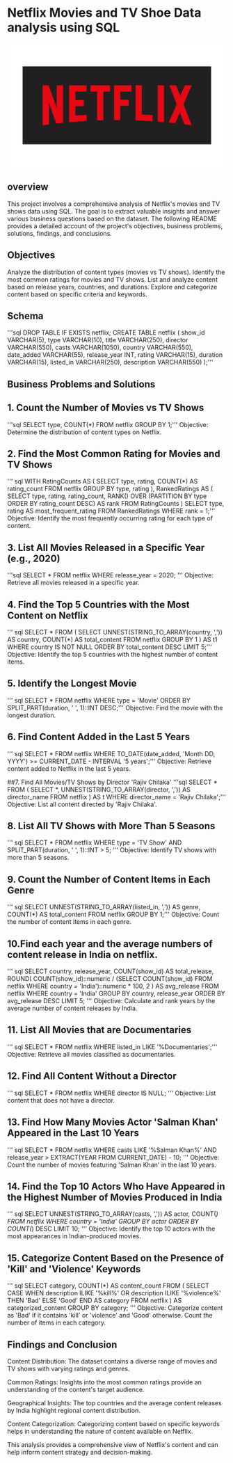 # Netflix Movies and TV Shoe Data analysis using SQL
![Netflix Logo](https://github.com/aniketdabhade06/Netflix_project_sql_1/blob/main/netflix_logo.png)

## overview
This project involves a comprehensive analysis of Netflix's movies and TV shows data using SQL. The goal is to extract valuable insights and answer various business questions based on the dataset. The following README provides a detailed account of the project's objectives, business problems, solutions, findings, and conclusions.

## Objectives
Analyze the distribution of content types (movies vs TV shows).
Identify the most common ratings for movies and TV shows.
List and analyze content based on release years, countries, and durations.
Explore and categorize content based on specific criteria and keywords.

## Schema
'''sql 
DROP TABLE IF EXISTS netflix;
CREATE TABLE netflix
(
    show_id      VARCHAR(5),
    type         VARCHAR(10),
    title        VARCHAR(250),
    director     VARCHAR(550),
    casts        VARCHAR(1050),
    country      VARCHAR(550),
    date_added   VARCHAR(55),
    release_year INT,
    rating       VARCHAR(15),
    duration     VARCHAR(15),
    listed_in    VARCHAR(250),
    description  VARCHAR(550)
);'''
## Business Problems and Solutions
## 1. Count the Number of Movies vs TV Shows
'''sql 
SELECT 
    type,
    COUNT(*)
FROM netflix
GROUP BY 1;'''
Objective: Determine the distribution of content types on Netflix.

## 2. Find the Most Common Rating for Movies and TV Shows
''' sql 
WITH RatingCounts AS (
    SELECT 
        type,
        rating,
        COUNT(*) AS rating_count
    FROM netflix
    GROUP BY type, rating
),
RankedRatings AS (
    SELECT 
        type,
        rating,
        rating_count,
        RANK() OVER (PARTITION BY type ORDER BY rating_count DESC) AS rank
    FROM RatingCounts
)
SELECT 
    type,
    rating AS most_frequent_rating
FROM RankedRatings
WHERE rank = 1;'''
Objective: Identify the most frequently occurring rating for each type of content.

## 3. List All Movies Released in a Specific Year (e.g., 2020)
'''sql 
SELECT * 
FROM netflix
WHERE release_year = 2020; '''
Objective: Retrieve all movies released in a specific year.

## 4. Find the Top 5 Countries with the Most Content on Netflix
''' sql 
SELECT * 
FROM
(
    SELECT 
        UNNEST(STRING_TO_ARRAY(country, ',')) AS country,
        COUNT(*) AS total_content
    FROM netflix
    GROUP BY 1
) AS t1
WHERE country IS NOT NULL
ORDER BY total_content DESC
LIMIT 5;'''
Objective: Identify the top 5 countries with the highest number of content items.

## 5. Identify the Longest Movie
''' sql SELECT 
    *
FROM netflix
WHERE type = 'Movie'
ORDER BY SPLIT_PART(duration, ' ', 1)::INT DESC;'''
Objective: Find the movie with the longest duration.

## 6. Find Content Added in the Last 5 Years
''' sql 
SELECT *
FROM netflix
WHERE TO_DATE(date_added, 'Month DD, YYYY') >= CURRENT_DATE - INTERVAL '5 years';'''
Objective: Retrieve content added to Netflix in the last 5 years.

##7. Find All Movies/TV Shows by Director 'Rajiv Chilaka'
'''sql 
SELECT *
FROM (
    SELECT 
        *,
        UNNEST(STRING_TO_ARRAY(director, ',')) AS director_name
    FROM netflix
) AS t
WHERE director_name = 'Rajiv Chilaka';'''
Objective: List all content directed by 'Rajiv Chilaka'.

## 8. List All TV Shows with More Than 5 Seasons
''' sql SELECT *
FROM netflix
WHERE type = 'TV Show'
  AND SPLIT_PART(duration, ' ', 1)::INT > 5;
'''
Objective: Identify TV shows with more than 5 seasons.

## 9. Count the Number of Content Items in Each Genre
''' sql 
SELECT 
    UNNEST(STRING_TO_ARRAY(listed_in, ',')) AS genre,
    COUNT(*) AS total_content
FROM netflix
GROUP BY 1;'''
Objective: Count the number of content items in each genre.

## 10.Find each year and the average numbers of content release in India on netflix.
''' sql SELECT 
    country,
    release_year,
    COUNT(show_id) AS total_release,
    ROUND(
        COUNT(show_id)::numeric /
        (SELECT COUNT(show_id) FROM netflix WHERE country = 'India')::numeric * 100, 2
    ) AS avg_release
FROM netflix
WHERE country = 'India'
GROUP BY country, release_year
ORDER BY avg_release DESC
LIMIT 5; '''
Objective: Calculate and rank years by the average number of content releases by India.

## 11. List All Movies that are Documentaries
''' sql SELECT * 
FROM netflix
WHERE listed_in LIKE '%Documentaries';'''
Objective: Retrieve all movies classified as documentaries.

## 12. Find All Content Without a Director
''' sql SELECT * 
FROM netflix
WHERE director IS NULL; '''
Objective: List content that does not have a director.
## 13. Find How Many Movies Actor 'Salman Khan' Appeared in the Last 10 Years
''' sql SELECT * 
FROM netflix
WHERE casts LIKE '%Salman Khan%'
  AND release_year > EXTRACT(YEAR FROM CURRENT_DATE) - 10; '''
Objective: Count the number of movies featuring 'Salman Khan' in the last 10 years.

## 14. Find the Top 10 Actors Who Have Appeared in the Highest Number of Movies Produced in India
''' sql  SELECT 
    UNNEST(STRING_TO_ARRAY(casts, ',')) AS actor,
    COUNT(*)
FROM netflix
WHERE country = 'India'
GROUP BY actor
ORDER BY COUNT(*) DESC
LIMIT 10;
'''
Objective: Identify the top 10 actors with the most appearances in Indian-produced movies.

##  15. Categorize Content Based on the Presence of 'Kill' and 'Violence' Keywords
''' sql SELECT 
    category,
    COUNT(*) AS content_count
FROM (
    SELECT 
        CASE 
            WHEN description ILIKE '%kill%' OR description ILIKE '%violence%' THEN 'Bad'
            ELSE 'Good'
        END AS category
    FROM netflix
) AS categorized_content
GROUP BY category; '''
Objective: Categorize content as 'Bad' if it contains 'kill' or 'violence' and 'Good' otherwise. Count the number of items in each category.

## Findings and Conclusion
Content Distribution: The dataset contains a diverse range of movies and TV shows with varying ratings and genres.

Common Ratings: Insights into the most common ratings provide an understanding of the content's target audience.

Geographical Insights: The top countries and the average content releases by India highlight regional content distribution.

Content Categorization: Categorizing content based on specific keywords helps in understanding the nature of content available on Netflix.

This analysis provides a comprehensive view of Netflix's content and can help inform content strategy and decision-making.



